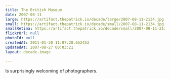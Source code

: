 ```yaml
---
title: The British Museum
date: 2007-08-11
large: https://artifact.thepatrick.io/decade/large/2007-08-11-2134.jpg
small: https://artifact.thepatrick.io/decade/small/2007-08-11-2134.jpg
smallRetina: https://artifact.thepatrick.io/decade/small/2007-08-11-2134@2x.jpg
flickrUrl: null
photoId: null
createdAt: 2011-01-30 11:07:20.652453
updatedAt: 2007-08-27 00:03:21
layout: decade-image

---
```

Is surprisingly welcoming of photographers.

